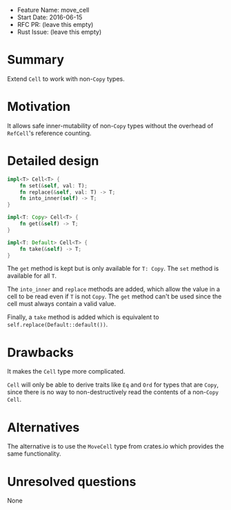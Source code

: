 - Feature Name: move_cell
- Start Date: 2016-06-15
- RFC PR: (leave this empty)
- Rust Issue: (leave this empty)

# Summary
[summary]: #summary

Extend `Cell` to work with non-`Copy` types.

# Motivation
[motivation]: #motivation

It allows safe inner-mutability of non-`Copy` types without the overhead of `RefCell`'s reference counting.

# Detailed design
[design]: #detailed-design

```rust
impl<T> Cell<T> {
    fn set(&self, val: T);
    fn replace(&self, val: T) -> T;
    fn into_inner(self) -> T;
}

impl<T: Copy> Cell<T> {
    fn get(&self) -> T;
}

impl<T: Default> Cell<T> {
    fn take(&self) -> T;
}
```

The `get` method is kept but is only available for `T: Copy`. The `set` method is available for all `T`.

The `into_inner` and `replace` methods are added, which allow the value in a cell to be read even if `T` is not `Copy`. The `get` method can't be used since the cell must always contain a valid value.

Finally, a `take` method is added which is equivalent to `self.replace(Default::default())`.

# Drawbacks
[drawbacks]: #drawbacks

It makes the `Cell` type more complicated.

`Cell` will only be able to derive traits like `Eq` and `Ord` for types that are `Copy`, since there is no way to non-destructively read the contents of a non-`Copy` `Cell`.

# Alternatives
[alternatives]: #alternatives

The alternative is to use the `MoveCell` type from crates.io which provides the same functionality.

# Unresolved questions
[unresolved]: #unresolved-questions

None
